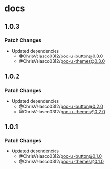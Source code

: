 # docs

## 1.0.3

### Patch Changes

- Updated dependencies
  - @ChrisVelasco0312/poc-ui-button@0.3.0
  - @ChrisVelasco0312/poc-ui-themes@0.3.0

## 1.0.2

### Patch Changes

- Updated dependencies
  - @ChrisVelasco0312/poc-ui-button@0.2.0
  - @ChrisVelasco0312/poc-ui-themes@0.2.0

## 1.0.1

### Patch Changes

- Updated dependencies
  - @ChrisVelasco0312/poc-ui-button@0.1.0
  - @ChrisVelasco0312/poc-ui-themes@0.1.0

